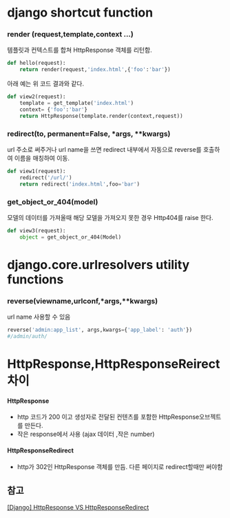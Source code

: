 ﻿# django shortcut function

### render (request,template,context …)
템플릿과 컨텍스트를 합쳐 HttpResponse 객체를 리턴함. 
```python
def hello(request):
    return render(request,'index.html',{'foo':'bar'})
```
아래 예는 위 코드 결과와 같다.
```python	
def view2(request):
    template = get_template('index.html')
    context= {'foo':'bar'}
    return HttpResponse(template.render(context,request))
```
### redirect(to, permanent=False, *args, **kwargs) 
url 주소로 써주거나 url name을 쓰면 redirect 내부에서 자동으로 reverse를 호출하여 이름을 매칭하여 이동.
```python
def view1(request):
    redirect('/url/')
	return redirect('index.html',foo='bar') 
```
### get_object_or_404(model)
모델의 데이터를 가져올때 해당 모델을 가져오지 못한 경우 Http404를 raise 한다.
```python
def view3(request):
    object = get_object_or_404(Model)
```
# django.core.urlresolvers utility functions
### reverse(viewname,urlconf,*args,**kwargs) 
url name 사용할 수 있음
```python
reverse('admin:app_list', args,kwargs={'app_label': 'auth'})
#/admin/auth/
```
# HttpResponse,HttpResponseReirect 차이

#### HttpResponse 
- http 코드가  200 이고 생성자로 전달된 컨텐츠를 포함한 HttpResponse오브젝트를 만든다.
- 작은 response에서 사용 (ajax 데이터 ,작은 number)
#### HttpResponseRedirect
- http가 302인 HttpResponse 객체를 만듬. 다른 페이지로 redirect할때만 써야함 


## 참고
[[Django] HttpResponse VS HttpResponseRedirect](https://milooy.wordpress.com/2016/03/03/django-httpresponse-vs-httpresponseredirect/)
